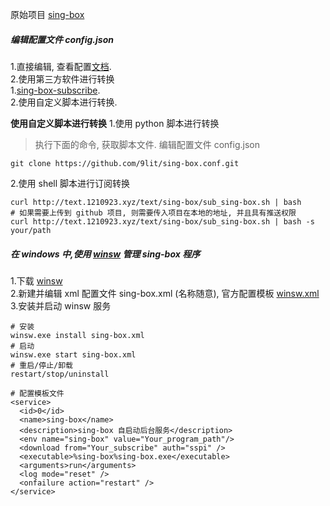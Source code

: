原始项目 [sing-box](https://sing-box.sagernet.org/zh/)

##### 编辑配置文件 config.json

1.直接编辑, 查看配置[文档](https://sing-box.sagernet.org).  
2.使用第三方软件进行转换  
  1.[sing-box-subscribe](https://github.com/Toperlock/sing-box-subscribe).  
  2.使用自定义脚本进行转换.  

**使用自定义脚本进行转换** 
1.使用 python 脚本进行转换  
> 执行下面的命令, 获取脚本文件. 编辑配置文件 config.json
``` shell
git clone https://github.com/9lit/sing-box.conf.git
```

2.使用 shell 脚本进行订阅转换  
``` shell
curl http://text.1210923.xyz/text/sing-box/sub_sing-box.sh | bash
# 如果需要上传到 github 项目, 则需要传入项目在本地的地址, 并且具有推送权限
curl http://text.1210923.xyz/text/sing-box/sub_sing-box.sh | bash -s your/path
```

##### 在 windows 中,使用 [winsw](https://github.com/winsw/winsw) 管理 sing-box 程序

1.下载 [winsw](https://github.com/winsw/winsw/releases)  
2.新建并编辑 xml 配置文件 sing-box.xml (名称随意), 官方配置模板 [winsw.xml](https://github.com/winsw/winsw#sample-configuration-file)  
3.安装并启动 winsw 服务  
``` shell
# 安装
winsw.exe install sing-box.xml
# 启动
winsw.exe start sing-box.xml
# 重启/停止/卸载
restart/stop/uninstall
```
```
# 配置模板文件
<service>
  <id>0</id>
  <name>sing-box</name>
  <description>sing-box 自启动后台服务</description>
  <env name="sing-box" value="Your_program_path"/>
  <download from="Your_subscribe" auth="sspi" />
  <executable>%sing-box%sing-box.exe</executable>
  <arguments>run</arguments>
  <log mode="reset" />
  <onfailure action="restart" />
</service>
```
